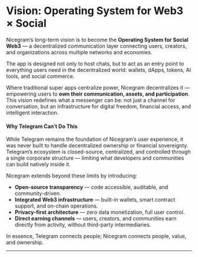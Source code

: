 # Vision: Operating System for Web3 × Social

Nicegram’s long-term vision is to become the **Operating System for Social Web3** — a decentralized communication layer connecting users, creators, and organizations across multiple networks and economies.

The app is designed not only to host chats, but to act as an entry point to everything users need in the decentralized world: wallets, dApps, tokens, AI tools, and social commerce.

Where traditional super apps centralize power, Nicegram decentralizes it — empowering users to **own their communication, assets, and participation**.\
This vision redefines what a messenger can be: not just a channel for conversation, but an infrastructure for digital freedom, financial access, and intelligent interaction.

#### Why Telegram Can’t Do This

While Telegram remains the foundation of Nicegram’s user experience, it was never built to handle decentralized ownership or financial sovereignty.\
Telegram’s ecosystem is closed-source, centralized, and controlled through a single corporate structure — limiting what developers and communities can build natively inside it.

Nicegram extends beyond these limits by introducing:

* **Open-source transparency** — code accessible, auditable, and community-driven.
* **Integrated Web3 infrastructure** — built-in wallets, smart contract support, and on-chain operations.
* **Privacy-first architecture** — zero data monetization, full user control.
* **Direct earning channels** — users, creators, and communities earn directly from activity, without third-party intermediaries.

In essence, Telegram connects people; Nicegram connects people, value, and ownership.

***
